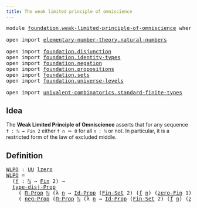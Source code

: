 ```yaml
---
title: The weak limited principle of omniscience
---
```


<pre class="Agda"><a id="67" class="Keyword">module</a> <a id="74" href="foundation.weak-limited-principle-of-omniscience.html" class="Module">foundation.weak-limited-principle-of-omniscience</a> <a id="123" class="Keyword">where</a>

<a id="130" class="Keyword">open</a> <a id="135" class="Keyword">import</a> <a id="142" href="elementary-number-theory.natural-numbers.html" class="Module">elementary-number-theory.natural-numbers</a>

<a id="184" class="Keyword">open</a> <a id="189" class="Keyword">import</a> <a id="196" href="foundation.disjunction.html" class="Module">foundation.disjunction</a>
<a id="219" class="Keyword">open</a> <a id="224" class="Keyword">import</a> <a id="231" href="foundation.identity-types.html" class="Module">foundation.identity-types</a>
<a id="257" class="Keyword">open</a> <a id="262" class="Keyword">import</a> <a id="269" href="foundation.negation.html" class="Module">foundation.negation</a>
<a id="289" class="Keyword">open</a> <a id="294" class="Keyword">import</a> <a id="301" href="foundation.propositions.html" class="Module">foundation.propositions</a>
<a id="325" class="Keyword">open</a> <a id="330" class="Keyword">import</a> <a id="337" href="foundation.sets.html" class="Module">foundation.sets</a>
<a id="353" class="Keyword">open</a> <a id="358" class="Keyword">import</a> <a id="365" href="foundation.universe-levels.html" class="Module">foundation.universe-levels</a>

<a id="393" class="Keyword">open</a> <a id="398" class="Keyword">import</a> <a id="405" href="univalent-combinatorics.standard-finite-types.html" class="Module">univalent-combinatorics.standard-finite-types</a>
</pre>
## Idea

The **Weak Limited Principle of Omniscience** asserts that for any sequence `f : ℕ → Fin 2` either `f n ＝ 0` for all `n : ℕ` or not. In particular, it is a restricted form of the law of excluded middle.

## Definition

<pre class="Agda"><a id="WLPO"></a><a id="692" href="foundation.weak-limited-principle-of-omniscience.html#692" class="Function">WLPO</a> <a id="697" class="Symbol">:</a> <a id="699" href="foundation-core.universe-levels.html#235" class="Primitive">UU</a> <a id="702" href="Agda.Primitive.html#764" class="Primitive">lzero</a>
<a id="708" href="foundation.weak-limited-principle-of-omniscience.html#692" class="Function">WLPO</a> <a id="713" class="Symbol">=</a>
  <a id="717" class="Symbol">(</a><a id="718" href="foundation.weak-limited-principle-of-omniscience.html#718" class="Bound">f</a> <a id="720" class="Symbol">:</a> <a id="722" href="elementary-number-theory.natural-numbers.html#1548" class="Datatype">ℕ</a> <a id="724" class="Symbol">→</a> <a id="726" href="univalent-combinatorics.standard-finite-types.html#2393" class="Function">Fin</a> <a id="730" class="Number">2</a><a id="731" class="Symbol">)</a> <a id="733" class="Symbol">→</a>
  <a id="737" href="foundation.disjunction.html#1277" class="Function">type-disj-Prop</a>
    <a id="756" class="Symbol">(</a> <a id="758" href="foundation-core.propositions.html#6694" class="Function">Π-Prop</a> <a id="765" href="elementary-number-theory.natural-numbers.html#1548" class="Datatype">ℕ</a> <a id="767" class="Symbol">(λ</a> <a id="770" href="foundation.weak-limited-principle-of-omniscience.html#770" class="Bound">n</a> <a id="772" class="Symbol">→</a> <a id="774" href="foundation-core.sets.html#1420" class="Function">Id-Prop</a> <a id="782" class="Symbol">(</a><a id="783" href="univalent-combinatorics.standard-finite-types.html#2285" class="Function">Fin-Set</a> <a id="791" class="Number">2</a><a id="792" class="Symbol">)</a> <a id="794" class="Symbol">(</a><a id="795" href="foundation.weak-limited-principle-of-omniscience.html#718" class="Bound">f</a> <a id="797" href="foundation.weak-limited-principle-of-omniscience.html#770" class="Bound">n</a><a id="798" class="Symbol">)</a> <a id="800" class="Symbol">(</a><a id="801" href="univalent-combinatorics.standard-finite-types.html#6792" class="Function">zero-Fin</a> <a id="810" class="Number">1</a><a id="811" class="Symbol">)))</a>
    <a id="819" class="Symbol">(</a> <a id="821" href="foundation.negation.html#1170" class="Function">neg-Prop</a> <a id="830" class="Symbol">(</a><a id="831" href="foundation-core.propositions.html#6694" class="Function">Π-Prop</a> <a id="838" href="elementary-number-theory.natural-numbers.html#1548" class="Datatype">ℕ</a> <a id="840" class="Symbol">(λ</a> <a id="843" href="foundation.weak-limited-principle-of-omniscience.html#843" class="Bound">n</a> <a id="845" class="Symbol">→</a> <a id="847" href="foundation-core.sets.html#1420" class="Function">Id-Prop</a> <a id="855" class="Symbol">(</a><a id="856" href="univalent-combinatorics.standard-finite-types.html#2285" class="Function">Fin-Set</a> <a id="864" class="Number">2</a><a id="865" class="Symbol">)</a> <a id="867" class="Symbol">(</a><a id="868" href="foundation.weak-limited-principle-of-omniscience.html#718" class="Bound">f</a> <a id="870" href="foundation.weak-limited-principle-of-omniscience.html#843" class="Bound">n</a><a id="871" class="Symbol">)</a> <a id="873" class="Symbol">(</a><a id="874" href="univalent-combinatorics.standard-finite-types.html#6792" class="Function">zero-Fin</a> <a id="883" class="Number">1</a><a id="884" class="Symbol">))))</a>
</pre>